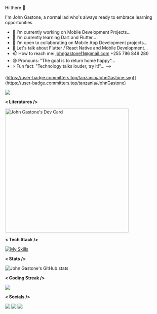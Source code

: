 Hi there 👋

I'm John Gastone, a normal lad who's always ready to embrace learning opportunities.

- 🔭 I’m currently working on Mobile Development Projects...
- 🌱 I’m currently learning Dart and Flutter...
- 👯 I’m open to collaborating on Mobile App Development projects...
- 💬 Let's talk about Flutter / React Native and Mobile Development...
- 📫 How to reach me: johngastone11@gmail.com +255 786 849 280
- 😄 Pronouns: "The goal is to return home happy"...
- ⚡ Fun fact: "Technology talks louder, try it!"...
-->


(https://user-badge.committers.top/tanzania/JohnGastone.svg)](https://user-badge.committers.top/tanzania/JohnGastone)


![](https://komarev.com/ghpvc/?username=johngastone&color=ff69b4)

**< Literatures />**

<a href="https://app.daily.dev/John_Gastone"><img src="https://api.daily.dev/devcards/28fc1a291e944d83b2647e76359f0882.png?r=313" width="400" alt="John Gastone's Dev Card"/></a>

**< Tech Stack />**


[![My Skills](https://skillicons.dev/icons?i=javascript,python,dart,r,html,css,nodejs,react,flutter,expressjs,vscode,androidstudio,figma,postgres,mongodb,mysql,firebase,github&theme=dark&perline=6)](https://skillicons.dev)


**< Stats />**

![John Gastone's GitHub stats](https://github-readme-stats.vercel.app/api?username=johngastone&show_icons=true&theme=transparent&hide_border=true)

**< Coding Streak />**

<img src="https://github-readme-streak-stats.herokuapp.com/?user=johngastone&theme=dark&hide_border=true"/>

**< Socials />**

[![](https://img.shields.io/badge/Medium-12100E?style=for-the-badge&logo=medium&logoColor=white)](https://medium.com/@johngastone11)
[![](https://img.shields.io/badge/linkedin-%230077B5.svg?style=for-the-badge&logo=linkedin)](https://www.linkedin.com/in/john-mahwaya-342645240/)
[![](https://img.shields.io/badge/Twitter-1DA1F2?style=for-the-badge&logo=twitter&logoColor=white)](https://twitter.com/DaddyCommunity?t=CIDJBtPLV5OgKR6Q-soY-A&s=09)
